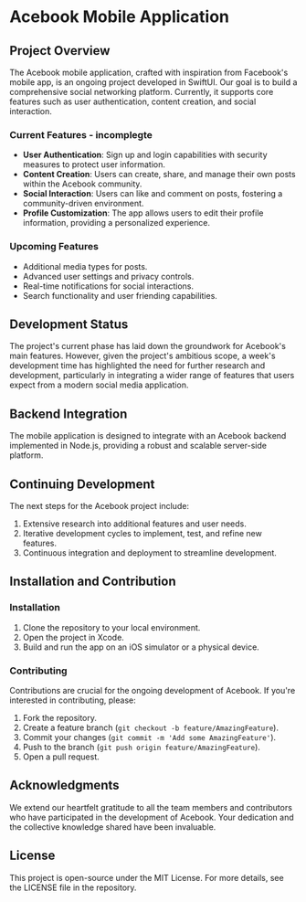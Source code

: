 # Acebook Mobile Application

## Project Overview

The Acebook mobile application, crafted with inspiration from Facebook's mobile app, is an ongoing project developed in SwiftUI. Our goal is to build a comprehensive social networking platform. Currently, it supports core features such as user authentication, content creation, and social interaction.

### Current Features - incomplegte 

- **User Authentication**: Sign up and login capabilities with security measures to protect user information.
- **Content Creation**: Users can create, share, and manage their own posts within the Acebook community.
- **Social Interaction**: Users can like and comment on posts, fostering a community-driven environment.
- **Profile Customization**: The app allows users to edit their profile information, providing a personalized experience.

### Upcoming Features

- Additional media types for posts.
- Advanced user settings and privacy controls.
- Real-time notifications for social interactions.
- Search functionality and user friending capabilities.

## Development Status

The project's current phase has laid down the groundwork for Acebook's main features. However, given the project's ambitious scope, a week's development time has highlighted the need for further research and development, particularly in integrating a wider range of features that users expect from a modern social media application.

## Backend Integration

The mobile application is designed to integrate with an Acebook backend implemented in Node.js, providing a robust and scalable server-side platform.

## Continuing Development

The next steps for the Acebook project include:

1. Extensive research into additional features and user needs.
2. Iterative development cycles to implement, test, and refine new features.
3. Continuous integration and deployment to streamline development.

## Installation and Contribution

### Installation

1. Clone the repository to your local environment.
2. Open the project in Xcode.
3. Build and run the app on an iOS simulator or a physical device.

### Contributing

Contributions are crucial for the ongoing development of Acebook. If you're interested in contributing, please:

1. Fork the repository.
2. Create a feature branch (`git checkout -b feature/AmazingFeature`).
3. Commit your changes (`git commit -m 'Add some AmazingFeature'`).
4. Push to the branch (`git push origin feature/AmazingFeature`).
5. Open a pull request.

## Acknowledgments

We extend our heartfelt gratitude to all the team members and contributors who have participated in the development of Acebook. Your dedication and the collective knowledge shared have been invaluable.

## License

This project is open-source under the MIT License. For more details, see the LICENSE file in the repository.



<!-- END GENERATED SECTION DO NOT EDIT -->
